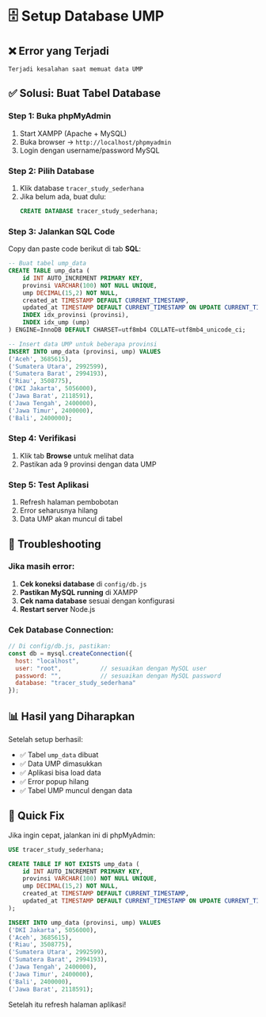 # 🗄️ Setup Database UMP

## ❌ Error yang Terjadi
```
Terjadi kesalahan saat memuat data UMP
```

## ✅ Solusi: Buat Tabel Database

### **Step 1: Buka phpMyAdmin**
1. Start XAMPP (Apache + MySQL)
2. Buka browser → `http://localhost/phpmyadmin`
3. Login dengan username/password MySQL

### **Step 2: Pilih Database**
1. Klik database `tracer_study_sederhana`
2. Jika belum ada, buat dulu:
   ```sql
   CREATE DATABASE tracer_study_sederhana;
   ```

### **Step 3: Jalankan SQL Code**
Copy dan paste code berikut di tab **SQL**:

```sql
-- Buat tabel ump_data
CREATE TABLE ump_data (
    id INT AUTO_INCREMENT PRIMARY KEY,
    provinsi VARCHAR(100) NOT NULL UNIQUE,
    ump DECIMAL(15,2) NOT NULL,
    created_at TIMESTAMP DEFAULT CURRENT_TIMESTAMP,
    updated_at TIMESTAMP DEFAULT CURRENT_TIMESTAMP ON UPDATE CURRENT_TIMESTAMP,
    INDEX idx_provinsi (provinsi),
    INDEX idx_ump (ump)
) ENGINE=InnoDB DEFAULT CHARSET=utf8mb4 COLLATE=utf8mb4_unicode_ci;

-- Insert data UMP untuk beberapa provinsi
INSERT INTO ump_data (provinsi, ump) VALUES
('Aceh', 3685615),
('Sumatera Utara', 2992599),
('Sumatera Barat', 2994193),
('Riau', 3508775),
('DKI Jakarta', 5056000),
('Jawa Barat', 2118591),
('Jawa Tengah', 2400000),
('Jawa Timur', 2400000),
('Bali', 2400000);
```

### **Step 4: Verifikasi**
1. Klik tab **Browse** untuk melihat data
2. Pastikan ada 9 provinsi dengan data UMP

### **Step 5: Test Aplikasi**
1. Refresh halaman pembobotan
2. Error seharusnya hilang
3. Data UMP akan muncul di tabel

## 🔧 Troubleshooting

### **Jika masih error:**
1. **Cek koneksi database** di `config/db.js`
2. **Pastikan MySQL running** di XAMPP
3. **Cek nama database** sesuai dengan konfigurasi
4. **Restart server** Node.js

### **Cek Database Connection:**
```javascript
// Di config/db.js, pastikan:
const db = mysql.createConnection({
  host: "localhost",
  user: "root",           // sesuaikan dengan MySQL user
  password: "",           // sesuaikan dengan MySQL password
  database: "tracer_study_sederhana"
});
```

## 📊 Hasil yang Diharapkan

Setelah setup berhasil:
- ✅ Tabel `ump_data` dibuat
- ✅ Data UMP dimasukkan
- ✅ Aplikasi bisa load data
- ✅ Error popup hilang
- ✅ Tabel UMP muncul dengan data

## 🚀 Quick Fix

Jika ingin cepat, jalankan ini di phpMyAdmin:

```sql
USE tracer_study_sederhana;

CREATE TABLE IF NOT EXISTS ump_data (
    id INT AUTO_INCREMENT PRIMARY KEY,
    provinsi VARCHAR(100) NOT NULL UNIQUE,
    ump DECIMAL(15,2) NOT NULL,
    created_at TIMESTAMP DEFAULT CURRENT_TIMESTAMP,
    updated_at TIMESTAMP DEFAULT CURRENT_TIMESTAMP ON UPDATE CURRENT_TIMESTAMP
);

INSERT INTO ump_data (provinsi, ump) VALUES
('DKI Jakarta', 5056000),
('Aceh', 3685615),
('Riau', 3508775),
('Sumatera Utara', 2992599),
('Sumatera Barat', 2994193),
('Jawa Tengah', 2400000),
('Jawa Timur', 2400000),
('Bali', 2400000),
('Jawa Barat', 2118591);
```

Setelah itu refresh halaman aplikasi!



